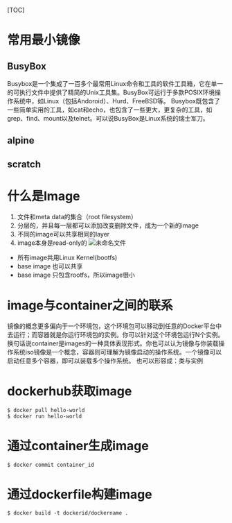 [TOC]

# 常用最小镜像
## BusyBox
Busybox是一个集成了一百多个最常用Linux命令和工具的软件工具箱，它在单一的可执行文件中提供了精简的Unix工具集。BusyBox可运行于多款POSIX环境操作系统中，如Linux（包括Andoroid）、Hurd、FreeBSD等。
Busybox既包含了一些简单实用的工具，如cat和echo，也包含了一些更大，更复杂的工具，如grep、find、mount以及telnet。可以说BusyBox是Linux系统的瑞士军刀。
## alpine
## scratch

# 什么是Image
1. 文件和meta data的集合（root filesystem）
2. 分层的，并且每一层都可以添加改变删除文件，成为一个新的image
3. 不同的image可以共享相同的layer
4. image本身是read-only的
![未命名文件](https://gitee.com/caijingquan/imagebed/raw/master/1602321486_20191209104945691_1607632261.png)
+ 所有image共用Linux Kernel(bootfs)
+ base image 也可以共享
+ base image 只包含rootfs，所以image很小

# image与container之间的联系
镜像的概念更多偏向于一个环境包，这个环境包可以移动到任意的Docker平台中去运行；而容器就是你运行环境包的实例。你可以针对这个环境包运行N个实例。换句话说container是images的一种具体表现形式。你也可以认为镜像与你装载操作系统iso镜像是一个概念，容器则可理解为镜像启动的操作系统。一个镜像可以启动任意多个容器，即可以装载多个操作系统。
也可以形容成：类与实例

# dockerhub获取image
```docker
$ docker pull hello-world
$ docker run hello-world
```

# 通过container生成image
```docker
$ docker commit container_id
```

# 通过dockerfile构建image
```docker
$ docker build -t dockerid/dockername .
```
